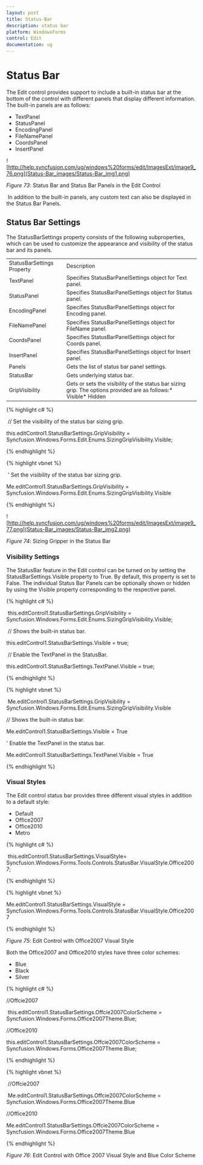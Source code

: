 ```yaml
---
layout: post
title: Status-Bar
description: status bar
platform: WindowsForms
control: Edit
documentation: ug
---
```


# Status Bar

The Edit control provides support to include a built-in status bar at the bottom of the control with different panels that display different information. The built-in panels are as follows:



* TextPanel
* StatusPanel
* EncodingPanel
* FileNamePanel
* CoordsPanel
* InsertPanel



![http://help.syncfusion.com/ug/windows%20forms/edit/ImagesExt/image9_76.png](Status-Bar_images/Status-Bar_img1.png)



_Figure_ _73_: Status Bar and Status Bar Panels in the Edit Control



 In addition to the built-in panels, any custom text can also be displayed in the Status Bar Panels.



## Status Bar Settings

The StatusBarSettings property consists of the following subproperties, which can be used to customize the appearance and visibility of the status bar and its panels.



<table>
<tr>
<td>
StatusBarSettings Property</td><td>
Description</td></tr>
<tr>
<td>
TextPanel</td><td>
Specifies StatusBarPanelSettings object for Text panel.</td></tr>
<tr>
<td>
StatusPanel</td><td>
Specifies StatusBarPanelSettings object for Status panel.</td></tr>
<tr>
<td>
EncodingPanel</td><td>
Specifies StatusBarPanelSettings object for Encoding panel.</td></tr>
<tr>
<td>
FileNamePanel</td><td>
Specifies StatusBarPanelSettings object for FileName panel.</td></tr>
<tr>
<td>
CoordsPanel</td><td>
Specifies StatusBarPanelSettings object for Coords panel.</td></tr>
<tr>
<td>
InsertPanel</td><td>
Specifies StatusBarPanelSettings object for Insert panel.</td></tr>
<tr>
<td>
Panels</td><td>
Gets the list of status bar panel settings.</td></tr>
<tr>
<td>
StatusBar</td><td>
Gets underlying status bar.</td></tr>
<tr>
<td>
GripVisibility</td><td>
Gets or sets the visibility of the status bar sizing grip. The options provided are as follows:* Visible* Hidden</td></tr>
</table>





{% highlight c# %}

 // Set the visibility of the status bar sizing grip.

this.editControl1.StatusBarSettings.GripVisibility = Syncfusion.Windows.Forms.Edit.Enums.SizingGripVisibility.Visible;

{% endhighlight %}

{% highlight vbnet %}

 ' Set the visibility of the status bar sizing grip.

Me.editControl1.StatusBarSettings.GripVisibility = Syncfusion.Windows.Forms.Edit.Enums.SizingGripVisibility.Visible

{% endhighlight %}

![http://help.syncfusion.com/ug/windows%20forms/edit/ImagesExt/image9_77.png](Status-Bar_images/Status-Bar_img2.png)



_Figure_ _74_: Sizing Gripper in the Status Bar



### Visibility Settings 

The StatusBar feature in the Edit control can be turned on by setting the StatusBarSettings.Visible property to True. By default, this property is set to False. The individual Status Bar Panels can be optionally shown or hidden by using the Visible property corresponding to the respective panel.



{% highlight c# %}

 this.editControl1.StatusBarSettings.GripVisibility = Syncfusion.Windows.Forms.Edit.Enums.SizingGripVisibility.Visible;

 // Shows the built-in status bar.

this.editControl1.StatusBarSettings.Visible = true;

 // Enable the TextPanel in the StatusBar.

this.editControl1.StatusBarSettings.TextPanel.Visible = true;

{% endhighlight %}

{% highlight vbnet %}

 Me.editControl1.StatusBarSettings.GripVisibility = Syncfusion.Windows.Forms.Edit.Enums.SizingGripVisibility.Visible 



// Shows the built-in status bar.

Me.editControl1.StatusBarSettings.Visible = True



' Enable the TextPanel in the status bar.

Me.editControl1.StatusBarSettings.TextPanel.Visible = True

{% endhighlight %}


### Visual Styles

The Edit control status bar provides three different visual styles in addition to a default style:



* Default
* Office2007
* Office2010
* Metro



{% highlight c# %}

 this.editControl1.StatusBarSettings.VisualStyle= Syncfusion.Windows.Forms.Tools.Controls.StatusBar.VisualStyle.Office2007; 

{% endhighlight %}

{% highlight vbnet %}



Me.editControl1.StatusBarSettings.VisualStyle = Syncfusion.Windows.Forms.Tools.Controls.StatusBar.VisualStyle.Office2007


{% endhighlight %}




_Figure_ _75_: Edit Control with Office2007 Visual Style



Both the Office2007 and Office2010 styles have three color schemes:



* Blue
* Black
* Silver



{% highlight c# %}

//Offcie2007

 this.editControl1.StatusBarSettings.Offcie2007ColorScheme = Syncfusion.Windows.Forms.Office2007Theme.Blue;



//Office2010

this.editControl1.StatusBarSettings.Offcie2007ColorScheme = Syncfusion.Windows.Forms.Office2007Theme.Blue;

{% endhighlight %}

{% highlight vbnet %}

 //Offcie2007

 Me.editControl1.StatusBarSettings.Offcie2007ColorScheme = Syncfusion.Windows.Forms.Office2007Theme.Blue



//Office2010

Me.editControl1.StatusBarSettings.Offcie2007ColorScheme = Syncfusion.Windows.Forms.Office2007Theme.Blue

{% endhighlight %}



_Figure_ _76_: Edit Control with Office 2007 Visual Style and Blue Color Scheme



